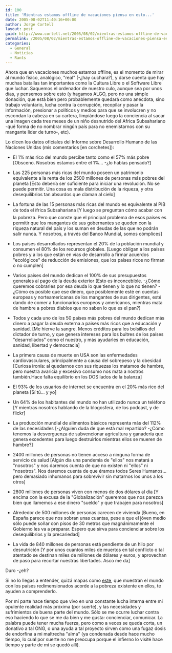 ```yaml
---
id: 100
title: 'Mientras estamos offline de vacaciones piensa en esto...'
date: 2005-08-02T11:40:16+00:00
author: Jorge Cortell
layout: post
guid: http://www.cortell.net/2005/08/02/mientras-estamos-offline-de-vacaciones-piensa-esto/
permalink: /2005/08/02/mientras-estamos-offline-de-vacaciones-piensa-esto/
categories:
  - General
  - Noticias
  - Rants
---
```

Ahora que en vacaciones muchos estamos offline, es el momento de mirar al mundo fí­sico, analógico, "real" (-¿hay cuchara?), y darse cuenta que hay muchas batallas tan importantes como la Cultura Libre o el Software Libre que luchar. Saquemos el ordenador de nuestro culo, aunque sea por unos dí­as, y pensemos sobre esto (y hagamos ALGO, pero no una simple donación, que está bien pero probablemente quedará como anécdota, sino trabajo voluntario, lucha contra la corrupción, recopilar y pasar la información, presionar a polí­ticos y medios para que se involucren y no escondan la cabeza en su cartera, limpiándose luego la conciencia al sacar una imagen cada tres meses de un niño desnutrido del Africa Subsahariano -qué forma de no nombrar ningún paí­s para no enemistarnos con su mangante lider de turno-, etc).

Lo dicen los datos oficiales del Informe sobre Desarrollo Humano de las Naciones Unidas (mis comentarios [en corchetes]):

* El 1% más rico del mundo percibe tanto como el 57% más pobre [Obsceno. Nosotros estamos entre el 1%... -¿lo habí­as pensado?]
  
* Las 225 personas más ricas del mundo poseen un patrimonio equivalente a la renta de los 2500 millones de personas más pobres del planeta [Esto deberí­a ser suficiente para iniciar una revolución. No se puede permitir. Una cosa es mala distribución de la riqueza, y otra desequilibrios tan absurdos que claman al cielo]
  
* La fortuna de las 15 personas más ricas del mundo es equivalente al PIB de toda el ífrica Subsahariana [Y luego se preguntan cómo acabar con la pobreza. Pero que conste que el principal problema de esos paí­ses es permitir que los mangantes de sus gobernantes se queden con la riqueza natural del paí­s y los suman en deudas de las que no podrán salir nunca. Y nosotros, a través del Banco Mundial, somos cómplices]
  
* Los paí­ses desarrollados representan el 20% de la población mundial y consumen el 80% de los recursos globales. [Luego obligan a los paí­ses pobres y a los que están en ví­as de desarrollo a firmar acuerdos "ecológicos" de reducción de emisiones, que los paí­ses ricos no firman o no cumplen]
  
* Varios paises del mundo dedican el 100% de sus presupuestos generales al pago de la deuda exterior [Esto es inconcebible. -¿Cómo queremos cobrarles por esa deuda lo que tienen y lo que no tienen? -¿Cómo es posible que ese dinero, que posiblemente esté en cuentas europeas y norteamericanas de los mangantes de sus dirigentes, esté dando de comer a funcionarios europeos y americanos, mientras mata de hambre a pobres diablos que no saben lo que es el pan?]
  
* Todos y cada uno de los 50 paí­ses más pobres del mundo dedican más dinero a pagar la deuda externa a paises más ricos que a educación y sanidad. [Me hierve la sangre. Menos créditos para los bolsillos del dictador de turno, y que genera intereses para los buitres de los paí­ses "desarrollados" como el nuestro, y más ayudarles en educación, sanidad, libertad y democracia]
  
* La primera causa de muerte en USA son las enfermedades cardiovasculares, principalmente a causa del sobrepeso y la obesidad [Curiosa ironí­a: al quedarnos con sus riquezas los matamos de hambre, pero nuestra avaricia y excesivo consumo nos mata a nostros también.Hace falta equilibrio en los DOS lados de la balanza]
  
* El 93% de los usuarios de internet se encuentra en el 20% más rico del planeta [Sí­ tú... y yo]
  
* Un 64% de los habitantes del mundo no han utilizado nunca un teléfono [Y mientras nosotros hablando de la blogosfera, de los podcast, y de flickr]
  
* La producción mundial de alimentos básicos representa más del 112% de las necesidades [-¿Alguien duda de que está mal repartido? -¿Cómo tenemos la desverguenza de subvencionar agricultura y ganaderí­a que genera excedentes para luego destruirlos mientras ellos se mueren de hambre?]
  
* 2400 millones de personas no tienen acceso a ninguna forma de servicio de salud [Algún dí­a una pandemia de "ellos" nos matará a "nosotros" y nos daremos cuenta de que no existen ni "ellos" ni "nosotros". Nos daremos cuenta de que éramos todos Seres Humanos... pero demasiado inhumanos para sobrevivir sin matarnos los unos a los otros]
  
* 2800 millones de personas viven con menos de dos dólares al dí­a [Y encima con la excusa de la "Globalización" queremos que nos parezca bien que llamemos a ese dinero "sueldo" y que trabajen para nosotros]
  
* Alrededor de 500 millones de personas carecen de vivienda [Bueno, en España parece que nos sobran unas cuantas, pese a que el jóven medio sólo puede soñar con pisos de 30 metros que magnánimamente el Gobierno les va a preparar. Espero que sirva para concienciar sobre los desequilibrios y la precariedad]
  
* La vida de 840 millones de personas está pendiente de un hilo por desnutrición [Y por unos cuantos miles de muertos en tal conflicto o tal atentado se destinan miles de millones de dólares y euros, y aprovechan de paso para recortar nuestras libertades. Asco me da]

Duro -¿eh?
  
Si no lo llegas a entender, quizá mapas como [este](http://blog.ctrlbreak.co.uk/archives/000194.html), que muestran el mundo con los paí­ses redimensionados acorde a la pobreza existente en ellos, te ayuden a comprenderlo.

Por mi parte hace tiempo que vivo en una constante lucha interna entre mi opulente realidad más próxima (por suerte), y las necesidades y sufrimientos de buena parte del mundo. Sólo se me ocurre luchar contra eso haciendo lo que se me da bien y me gusta: concienciar, comunicar. La palabra puede tener mucha fuerza, pero como a veces se queda corta, un donativo a tal ONG, o una ayuda a tal proyecto sirven como una fugaz dosis de endorfina a mi maltrecha "alma" (ya condenada desde hace mucho tiempo, lo cual por suerte no me preocupa porque el infierno lo visité hace tiempo y parte de mí­ se quedó allí­).